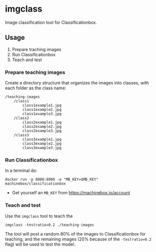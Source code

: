 # imgclass

Image classification tool for Classificationbox.

## Usage

1. Prepare traching images
1. Run Classificationbox
1. Teach and test

### Prepare teaching images

Create a directory structure that organizes the images into classes, with each folder as the class name:

```
/teaching-images
	/class1
		class1example1.jpg
		class1example2.jpg
		class1example3.jpg
	/class2
		class2example1.jpg
		class2example2.jpg
		class2example3.jpg
	/class3
		class3example1.jpg
		class3example2.jpg
		class3example3.jpg
```

### Run Classificationbox

In a terminal do:

```
docker run -p 8080:8080 -e "MB_KEY=$MB_KEY" machinebox/classificationbox
```

* Get yourself an `MB_KEY` from https://machinebox.io/account 

### Teach and test

Use the `imgclass` tool to teach the 

```
imgclass -testratio=0.2 ./teaching-images
```

The tool will post a random 80% of the images to Classificationbox for teaching, and the
remaining images (20% because of the `-testratio=0.2` flag) will be used to test the model.
